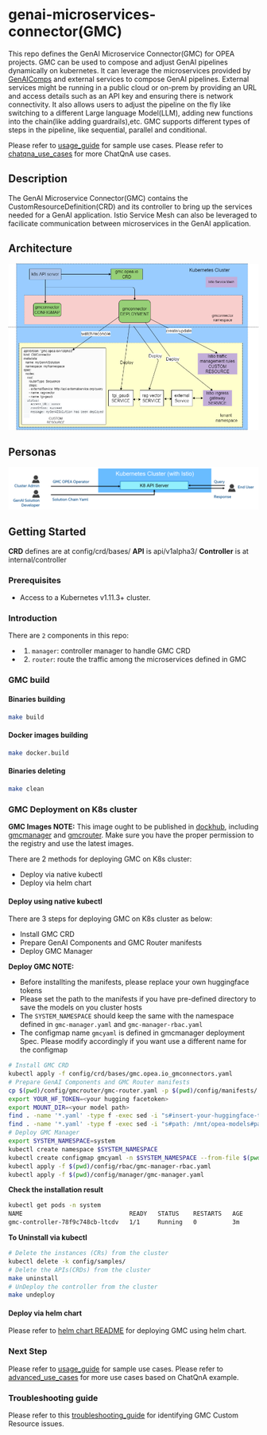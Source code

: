 # genai-microservices-connector(GMC)

This repo defines the GenAI Microservice Connector(GMC) for OPEA projects. GMC can be used to compose and adjust GenAI pipelines dynamically
on kubernetes. It can leverage the microservices provided by [GenAIComps](https://github.com/opea-project/GenAIComps) and external services to compose GenAI pipelines. External services might be running in a public cloud or on-prem by providing an URL and access details such as an API key and ensuring there is network connectivity. It also allows users to adjust the pipeline on the fly like switching to a different Large language Model(LLM), adding new functions into the chain(like adding guardrails),etc. GMC supports different types of steps in the pipeline, like sequential, parallel and conditional.

Please refer to [usage_guide](./usage_guide.md) for sample use cases.
Please refer to [chatqna_use_cases](./config/samples/ChatQnA/use_cases.md) for more ChatQnA use cases.

## Description

The GenAI Microservice Connector(GMC) contains the CustomResourceDefinition(CRD) and its controller to bring up the services needed for a GenAI application.
Istio Service Mesh can also be leveraged to facilicate communication between microservices in the GenAI application.

## Architecture

![GMC Architecture](./architecture.png)

## Personas

![GMC Personas](./personas.png)

## Getting Started

**CRD** defines are at config/crd/bases/
**API** is api/v1alpha3/
**Controller** is at internal/controller

### Prerequisites

- Access to a Kubernetes v1.11.3+ cluster.

### Introduction

There are `2` components in this repo:

- 1. `manager`: controller manager to handle GMC CRD
- 2. `router`: route the traffic among the microservices defined in GMC

### GMC build

#### Binaries building

```sh
make build
```

#### Docker images building

```sh
make docker.build
```

#### Binaries deleting

```sh
make clean
```

### GMC Deployment on K8s cluster

**GMC Images NOTE:** This image ought to be published in [dockhub](https://hub.docker.com/u/opea), including [gmcmanager](https://hub.docker.com/r/opea/gmcmanager) and [gmcrouter](https://hub.docker.com/r/opea/gmcrouter). Make sure you have the proper permission to the registry and use the latest images.

There are 2 methods for deploying GMC on K8s cluster:

- Deploy via native kubectl
- Deploy via helm chart

#### Deploy using native kubectl

There are 3 steps for deploying GMC on K8s cluster as below:

- Install GMC CRD
- Prepare GenAI Components and GMC Router manifests
- Deploy GMC Manager

**Deploy GMC NOTE:**
- Before installting the manifests, please replace your own huggingface tokens 
- Please set the path to the manifests if you have pre-defined directory to save the models on you cluster hosts
- The `SYSTEM_NAMESPACE` should keep the same with the namespace defined in `gmc-manager.yaml` and `gmc-manager-rbac.yaml`
- The configmap name `gmcyaml` is defined in gmcmanager deployment Spec. Please modify accordingly if you want
use a different name for the configmap

```sh
# Install GMC CRD
kubectl apply -f config/crd/bases/gmc.opea.io_gmconnectors.yaml
# Prepare GenAI Components and GMC Router manifests
cp $(pwd)/config/gmcrouter/gmc-router.yaml -p $(pwd)/config/manifests/
export YOUR_HF_TOKEN=<your hugging facetoken>
export MOUNT_DIR=<your model path>
find . -name '*.yaml' -type f -exec sed -i "s#insert-your-huggingface-token-here#$YOURTOKEN#g" {} \;
find . -name '*.yaml' -type f -exec sed -i "s#path: /mnt/opea-models#path: $MOUNT_DIR#g" {} \;
# Deploy GMC Manager
export SYSTEM_NAMESPACE=system
kubectl create namespace $SYSTEM_NAMESPACE
kubectl create configmap gmcyaml -n $SYSTEM_NAMESPACE --from-file $(pwd)/config/manifests
kubectl apply -f $(pwd)/config/rbac/gmc-manager-rbac.yaml
kubectl apply -f $(pwd)/config/manager/gmc-manager.yaml
```

**Check the installation result**

```sh
kubectl get pods -n system
NAME                              READY   STATUS    RESTARTS   AGE
gmc-controller-78f9c748cb-ltcdv   1/1     Running   0          3m
```

**To Uninstall via kubectl**

```sh
# Delete the instances (CRs) from the cluster
kubectl delete -k config/samples/
# Delete the APIs(CRDs) from the cluster
make uninstall
# UnDeploy the controller from the cluster
make undeploy
```

#### Deploy via helm chart

Please refer to [helm chart README](./helm/README.md) for deploying GMC using helm chart.

### Next Step

Please refer to [usage_guide](./usage_guide.md) for sample use cases.
Please refer to [advanced_use_cases](./config/samples/ChatQnA/use_cases.md) for more use cases based on ChatQnA example.

### Troubleshooting guide

Please refer to this [troubleshooting_guide](./troubleshooting_guide.md) for identifying GMC Custom Resource issues.
